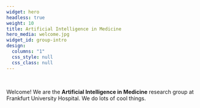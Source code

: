 ```yaml
---
widget: hero
headless: true
weight: 10
title: Artificial Intelligence in Medicine
hero_media: welcome.jpg
widget_id: group-intro
design:
  columns: "1"
  css_style: null
  css_class: null
---
```

<br>

Welcome! We are the **Artificial Intelligence in Medicine** research group at Frankfurt University Hospital. We do lots of cool things.